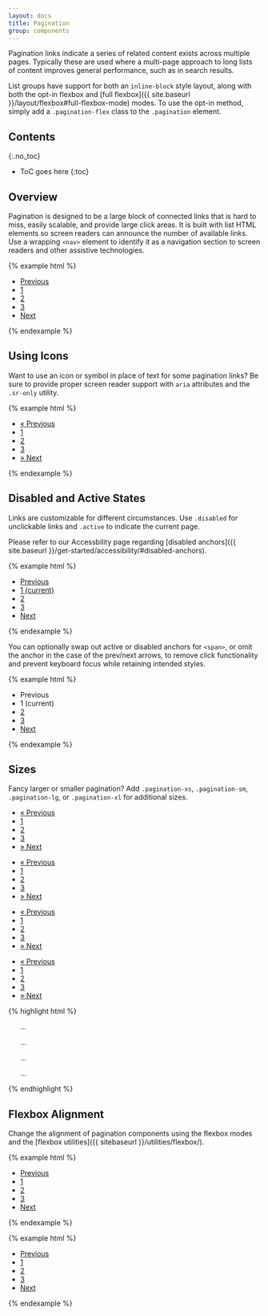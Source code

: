 ```yaml
---
layout: docs
title: Pagination
group: components
---
```


Pagination links indicate a series of related content exists across multiple pages. Typically these are used where a multi-page approach to long lists of content improves general performance, such as in search results.

List groups have support for both an `inline-block` style layout, along with both the opt-in flexbox and [full flexbox]({{ site.baseurl }}/layout/flexbox#full-flexbox-mode) modes.  To use the opt-in method, simply add a `.pagination-flex` class to the `.pagination` element.

## Contents
{:.no_toc}

* ToC goes here
{:toc}

## Overview

Pagination is designed to be a large block of connected links that is hard to miss, easily scalable, and provide large click areas. It is built with list HTML elements so screen readers can announce the number of available links. Use a wrapping `<nav>` element to identify it as a navigation section to screen readers and other assistive technologies.

{% example html %}
<nav aria-label="Page navigation">
  <ul class="pagination">
    <li class="page-item"><a href="#" class="page-link">Previous</a></li>
    <li class="page-item"><a href="#" class="page-link">1</a></li>
    <li class="page-item"><a href="#" class="page-link">2</a></li>
    <li class="page-item"><a href="#" class="page-link">3</a></li>
    <li class="page-item"><a href="#" class="page-link">Next</a></li>
  </ul>
</nav>
{% endexample %}

## Using Icons

Want to use an icon or symbol in place of text for some pagination links? Be sure to provide proper screen reader support with `aria` attributes and the `.sr-only` utility.

{% example html %}
<nav aria-label="Page navigation">
  <ul class="pagination">
    <li class="page-item">
      <a href="#" class="page-link" aria-label="Previous">
        <span aria-hidden="true">&laquo;</span>
        <span class="sr-only">Previous</span>
      </a>
    </li>
    <li class="page-item"><a href="#" class="page-link">1</a></li>
    <li class="page-item"><a href="#" class="page-link">2</a></li>
    <li class="page-item"><a href="#" class="page-link">3</a></li>
    <li class="page-item">
      <a href="#" class="page-link" aria-label="Next">
        <span aria-hidden="true">&raquo;</span>
        <span class="sr-only">Next</span>
      </a>
    </li>
  </ul>
</nav>
{% endexample %}

## Disabled and Active States

Links are customizable for different circumstances. Use `.disabled` for unclickable links and `.active` to indicate the current page.

Please refer to our Accessbility page regarding [disabled anchors]({{ site.baseurl }}/get-started/accessibility/#disabled-anchors).

{% example html %}
<nav aria-label="...">
  <ul class="pagination">
    <li class="page-item">
      <a href="#" class="page-link disabled" tabindex="-1">Previous</a>
    </li>
    <li class="page-item">
      <a href="#" class="page-link active">
        1
        <span class="sr-only">(current)</span>
      </a>
    </li>
    <li class="page-item"><a href="#" class="page-link">2</a></li>
    <li class="page-item"><a href="#" class="page-link">3</a></li>
    <li class="page-item"><a href="#" class="page-link">Next</a></li>
  </ul>
</nav>
{% endexample %}

You can optionally swap out active or disabled anchors for `<span>`, or omit the anchor in the case of the prev/next arrows, to remove click functionality and prevent keyboard focus while retaining intended styles.

{% example html %}
<nav aria-label="...">
  <ul class="pagination">
    <li class="page-item">
      <span class="page-link disabled">Previous</span>
    </li>
    <li class="page-item">
      <span class="page-link active">
        1
        <span class="sr-only">(current)</span>
      </span>
    </li>
    <li class="page-item"><a href="#" class="page-link">2</a></li>
    <li class="page-item"><a href="#" class="page-link">3</a></li>
    <li class="page-item"><a href="#" class="page-link">Next</a></li>
  </ul>
</nav>
{% endexample %}

## Sizes

Fancy larger or smaller pagination? Add `.pagination-xs`, `.pagination-sm`, `.pagination-lg`,  or `.pagination-xl` for additional sizes.

<div class="cf-example">
  <nav aria-label="...">
    <ul class="pagination pagination-xl">
      <li class="page-item">
        <a href="#" class="page-link" aria-label="Previous">
          <span aria-hidden="true">&laquo;</span>
          <span class="sr-only">Previous</span>
        </a>
      </li>
      <li class="page-item"><a href="#" class="page-link">1</a></li>
      <li class="page-item"><a href="#" class="page-link">2</a></li>
      <li class="page-item"><a href="#" class="page-link">3</a></li>
      <li class="page-item">
        <a href="#" class="page-link" aria-label="Next">
          <span aria-hidden="true">&raquo;</span>
          <span class="sr-only">Next</span>
        </a>
      </li>
    </ul>
  </nav>

  <nav aria-label="...">
    <ul class="pagination pagination-lg">
      <li class="page-item">
        <a href="#" class="page-link" aria-label="Previous">
          <span aria-hidden="true">&laquo;</span>
          <span class="sr-only">Previous</span>
        </a>
      </li>
      <li class="page-item"><a href="#" class="page-link">1</a></li>
      <li class="page-item"><a href="#" class="page-link">2</a></li>
      <li class="page-item"><a href="#" class="page-link">3</a></li>
      <li class="page-item">
        <a href="#" class="page-link" aria-label="Next">
          <span aria-hidden="true">&raquo;</span>
          <span class="sr-only">Next</span>
        </a>
      </li>
    </ul>
  </nav>

  <nav aria-label="...">
    <ul class="pagination pagination-sm">
      <li class="page-item">
        <a href="#" class="page-link" aria-label="Previous">
          <span aria-hidden="true">&laquo;</span>
          <span class="sr-only">Previous</span>
        </a>
      </li>
      <li class="page-item"><a href="#" class="page-link">1</a></li>
      <li class="page-item"><a href="#" class="page-link">2</a></li>
      <li class="page-item"><a href="#" class="page-link">3</a></li>
      <li class="page-item">
        <a href="#" class="page-link" aria-label="Next">
          <span aria-hidden="true">&raquo;</span>
          <span class="sr-only">Next</span>
        </a>
      </li>
    </ul>
  </nav>

  <nav aria-label="...">
    <ul class="pagination pagination-xs">
      <li class="page-item">
        <a href="#" class="page-link" aria-label="Previous">
          <span aria-hidden="true">&laquo;</span>
          <span class="sr-only">Previous</span>
        </a>
      </li>
      <li class="page-item"><a href="#" class="page-link">1</a></li>
      <li class="page-item"><a href="#" class="page-link">2</a></li>
      <li class="page-item"><a href="#" class="page-link">3</a></li>
      <li class="page-item">
        <a href="#" class="page-link" aria-label="Next">
          <span aria-hidden="true">&raquo;</span>
          <span class="sr-only">Next</span>
        </a>
      </li>
    </ul>
  </nav>
</div>

{% highlight html %}
<!-- Extra Large pagination -->
<nav aria-label="...">
  <ul class="pagination pagination-xl">
    ...
  </ul>
</nav>
<!-- Large pagination -->
<nav aria-label="...">
  <ul class="pagination pagination-lg">
    ...
  </ul>
</nav>
<!-- Small pagination -->
<nav aria-label="...">
  <ul class="pagination pagination-sm">
    ...
  </ul>
</nav>
<!-- Extra Small pagination -->
<nav aria-label="...">
  <ul class="pagination pagination-xs">
    ...
  </ul>
</nav>
{% endhighlight %}


## Flexbox Alignment

Change the alignment of pagination components using the flexbox modes and the [flexbox utilities]({{ sitebaseurl }}/utilities/flexbox/).

{% example html %}
<nav aria-label="...">
  <ul class="pagination pagination-flex flex-center">
    <li class="page-item"><a href="#" class="page-link">Previous</a></li>
    <li class="page-item"><a href="#" class="page-link">1</a></li>
    <li class="page-item"><a href="#" class="page-link">2</a></li>
    <li class="page-item"><a href="#" class="page-link">3</a></li>
    <li class="page-item"><a href="#" class="page-link">Next</a></li>
  </ul>
</nav>
{% endexample %}

{% example html %}
<nav aria-label="...">
  <ul class="pagination pagination-flex flex-end">
    <li class="page-item"><a href="#" class="page-link">Previous</a></li>
    <li class="page-item"><a href="#" class="page-link">1</a></li>
    <li class="page-item"><a href="#" class="page-link">2</a></li>
    <li class="page-item"><a href="#" class="page-link">3</a></li>
    <li class="page-item"><a href="#" class="page-link">Next</a></li>
  </ul>
</nav>
{% endexample %}
